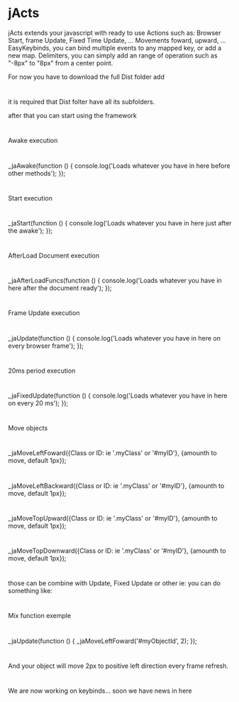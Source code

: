 # jActs
jActs extends your javascript with ready to use Actions such as: 
Browser Start, frame Update, Fixed Time Update, ...
Movements foward, upward, ...
EasyKeybinds, you can bind multiple events to any mapped key, or add a new map.
Delimiters, you can simply add an range of operation such as "-8px" to "8px" from a center point.

For now you have to download the full Dist folder
add
#
<script src='{yourPath}/Dist/jActs.js'></script>
#
it is required that Dist folter have all its subfolders.

after that you can start using the framework

#
Awake execution
#
_jaAwake(function () { 
    console.log('Loads whatever you have in here before other methods'); 
});
#
Start execution
#
_jaStart(function () { 
    console.log('Loads whatever you have in here just after the awake'); 
});
#
AfterLoad Document execution
#
_jaAfterLoadFuncs(function () { 
    console.log('Loads whatever you have in here after the document ready'); 
});
#
Frame Update execution
#
_jaUpdate(function () { 
    console.log('Loads whatever you have in here on every browser frame'); 
});
#
20ms period execution
#
_jaFixedUpdate(function () { 
    console.log('Loads whatever you have in here on every 20 ms'); 
});
#
Move objects
#
_jaMoveLeftFoward({Class or ID: ie '.myClass' or '#myID'}, {amounth to move, default 1px});
#
_jaMoveLeftBackward({Class or ID: ie '.myClass' or '#myID'}, {amounth to move, default 1px});
#
_jaMoveTopUpward({Class or ID: ie '.myClass' or '#myID'}, {amounth to move, default 1px});
#
_jaMoveTopDownward({Class or ID: ie '.myClass' or '#myID'}, {amounth to move, default 1px});
#

those can be combine with Update, Fixed Update or other ie:
you can do something like:
#
#
Mix function exemple
#
_jaUpdate(function () { 
        _jaMoveLeftFoward('#myObjectId', 2);
});
#
And your object will move 2px to positive left direction every frame refresh.
#
#
We are now working on keybinds... soon we have news in here
##
#
